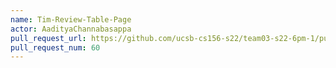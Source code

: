 ```yaml
---
name: Tim-Review-Table-Page
actor: AadityaChannabasappa
pull_request_url: https://github.com/ucsb-cs156-s22/team03-s22-6pm-1/pull/60
pull_request_num: 60
---
```

